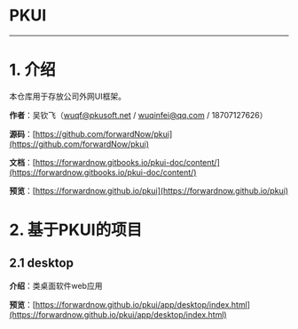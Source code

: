 # PKUI

---

# 1. 介绍

本仓库用于存放公司外网UI框架。

**作者**：吴钦飞（wuqf@pkusoft.net / wuqinfei@qq.com / 18707127626）

**源码**：[https://github.com/forwardNow/pkui](https://github.com/forwardNow/pkui)

**文档**：[https://forwardnow.gitbooks.io/pkui-doc/content/](https://forwardnow.gitbooks.io/pkui-doc/content/)

**预览**：[https://forwardnow.github.io/pkui](https://forwardnow.github.io/pkui)



# 2. 基于PKUI的项目

## 2.1 desktop

**介绍**：类桌面软件web应用

**预览**：[https://forwardnow.github.io/pkui/app/desktop/index.html](https://forwardnow.github.io/pkui/app/desktop/index.html)


